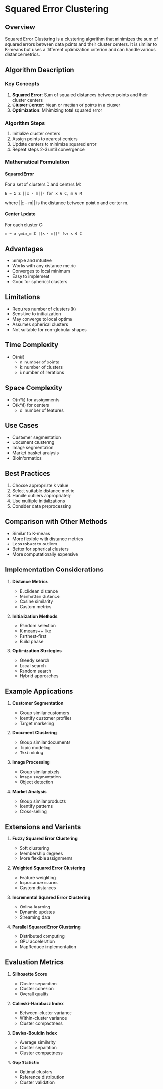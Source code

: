 # Squared Error Clustering

## Overview
Squared Error Clustering is a clustering algorithm that minimizes the sum of squared errors between data points and their cluster centers. It is similar to K-means but uses a different optimization criterion and can handle various distance metrics.

## Algorithm Description

### Key Concepts
1. **Squared Error**: Sum of squared distances between points and their cluster centers
2. **Cluster Center**: Mean or median of points in a cluster
3. **Optimization**: Minimizing total squared error

### Algorithm Steps
1. Initialize cluster centers
2. Assign points to nearest centers
3. Update centers to minimize squared error
4. Repeat steps 2-3 until convergence

### Mathematical Formulation

#### Squared Error
For a set of clusters C and centers M:
```
E = Σ Σ ||x - m||² for x ∈ C, m ∈ M
```
where ||x - m|| is the distance between point x and center m.

#### Center Update
For each cluster C:
```
m = argmin_m Σ ||x - m||² for x ∈ C
```

## Advantages
- Simple and intuitive
- Works with any distance metric
- Converges to local minimum
- Easy to implement
- Good for spherical clusters

## Limitations
- Requires number of clusters (k)
- Sensitive to initialization
- May converge to local optima
- Assumes spherical clusters
- Not suitable for non-globular shapes

## Time Complexity
- O(n*k*i)
  - n: number of points
  - k: number of clusters
  - i: number of iterations

## Space Complexity
- O(n*k) for assignments
- O(k*d) for centers
  - d: number of features

## Use Cases
- Customer segmentation
- Document clustering
- Image segmentation
- Market basket analysis
- Bioinformatics

## Best Practices
1. Choose appropriate k value
2. Select suitable distance metric
3. Handle outliers appropriately
4. Use multiple initializations
5. Consider data preprocessing

## Comparison with Other Methods
- Similar to K-means
- More flexible with distance metrics
- Less robust to outliers
- Better for spherical clusters
- More computationally expensive

## Implementation Considerations
1. **Distance Metrics**
   - Euclidean distance
   - Manhattan distance
   - Cosine similarity
   - Custom metrics

2. **Initialization Methods**
   - Random selection
   - K-means++ like
   - Farthest-first
   - Build phase

3. **Optimization Strategies**
   - Greedy search
   - Local search
   - Random search
   - Hybrid approaches

## Example Applications
1. **Customer Segmentation**
   - Group similar customers
   - Identify customer profiles
   - Target marketing

2. **Document Clustering**
   - Group similar documents
   - Topic modeling
   - Text mining

3. **Image Processing**
   - Group similar pixels
   - Image segmentation
   - Object detection

4. **Market Analysis**
   - Group similar products
   - Identify patterns
   - Cross-selling

## Extensions and Variants
1. **Fuzzy Squared Error Clustering**
   - Soft clustering
   - Membership degrees
   - More flexible assignments

2. **Weighted Squared Error Clustering**
   - Feature weighting
   - Importance scores
   - Custom distances

3. **Incremental Squared Error Clustering**
   - Online learning
   - Dynamic updates
   - Streaming data

4. **Parallel Squared Error Clustering**
   - Distributed computing
   - GPU acceleration
   - MapReduce implementation

## Evaluation Metrics
1. **Silhouette Score**
   - Cluster separation
   - Cluster cohesion
   - Overall quality

2. **Calinski-Harabasz Index**
   - Between-cluster variance
   - Within-cluster variance
   - Cluster compactness

3. **Davies-Bouldin Index**
   - Average similarity
   - Cluster separation
   - Cluster compactness

4. **Gap Statistic**
   - Optimal clusters
   - Reference distribution
   - Cluster validation 